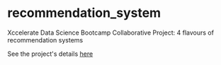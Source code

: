 # recommendation_system
Xccelerate Data Science Bootcamp Collaborative Project: 4 flavours of recommendation systems

See the project's details [here](project_details.md)

